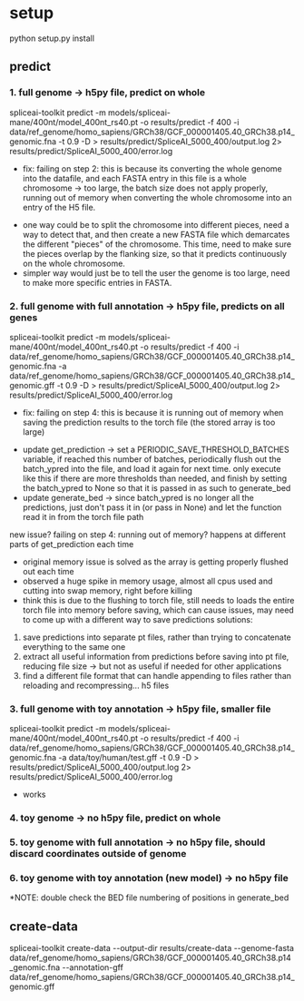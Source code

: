
# setup
python setup.py install

## predict

### 1. full genome -> h5py file, predict on whole
spliceai-toolkit predict -m models/spliceai-mane/400nt/model_400nt_rs40.pt -o results/predict -f 400 -i data/ref_genome/homo_sapiens/GRCh38/GCF_000001405.40_GRCh38.p14_genomic.fna -t 0.9 -D > results/predict/SpliceAI_5000_400/output.log 2> results/predict/SpliceAI_5000_400/error.log

* fix: 
failing on step 2: this is because its converting the whole genome into the datafile, and each FASTA entry in this file is a whole chromosome -> too large, the batch size does not apply properly, running out of memory when converting the whole chromosome into an entry of the H5 file. 
- one way could be to split the chromosome into different pieces, need a way to detect that, and then create a new FASTA file which demarcates the different "pieces" of the chromosome. This time, need to make sure the pieces overlap by the flanking size, so that it predicts continuously on the whole chromosome.
- simpler way would just be to tell the user the genome is too large, need to make more specific entries in FASTA. 

### 2. full genome with full annotation -> h5py file, predicts on all genes
spliceai-toolkit predict -m models/spliceai-mane/400nt/model_400nt_rs40.pt -o results/predict -f 400 -i data/ref_genome/homo_sapiens/GRCh38/GCF_000001405.40_GRCh38.p14_genomic.fna -a data/ref_genome/homo_sapiens/GRCh38/GCF_000001405.40_GRCh38.p14_genomic.gff -t 0.9 -D > results/predict/SpliceAI_5000_400/output.log 2> results/predict/SpliceAI_5000_400/error.log

* fix:
failing on step 4: this is because it is running out of memory when saving the prediction results to the torch file (the stored array is too large)
- update get_prediction -> set a PERIODIC_SAVE_THRESHOLD_BATCHES variable, if reached this number of batches, periodically flush out the batch_ypred into the file, and load it again for next time. only execute like this if there are more thresholds than needed, and finish by setting the batch_ypred to None so that it is passed in as such to generate_bed
- update generate_bed -> since batch_ypred is no longer all the predictions, just don't pass it in (or pass in None) and let the function read it in from the torch file path

new issue? failing on step 4: running out of memory? happens at different parts of get_prediction each time
- original memory issue is solved as the array is getting properly flushed out each time
- observed a huge spike in memory usage, almost all cpus used and cutting into swap memory, right before killing
- think this is due to the flushing to torch file, still needs to loads the entire torch file into memory before saving, which can cause issues, may need to come up with a different way to save predictions
solutions: 
1. save predictions into separate pt files, rather than trying to concatenate everything to the same one
2. extract all useful information from predictions before saving into pt file, reducing file size -> but not as useful if needed for other applications
3. find a different file format that can handle appending to files rather than reloading and recompressing... h5 files

### 3. full genome with toy annotation -> h5py file, smaller file
spliceai-toolkit predict -m models/spliceai-mane/400nt/model_400nt_rs40.pt -o results/predict -f 400 -i data/ref_genome/homo_sapiens/GRCh38/GCF_000001405.40_GRCh38.p14_genomic.fna -a data/toy/human/test.gff -t 0.9 -D > results/predict/SpliceAI_5000_400/output.log 2> results/predict/SpliceAI_5000_400/error.log

* works

### 4. toy genome -> no h5py file, predict on whole 

### 5. toy genome with full annotation -> no h5py file, should discard coordinates outside of genome

### 6. toy genome with toy annotation (new model) -> no h5py file 

*NOTE: double check the BED file numbering of positions in generate_bed

## create-data
spliceai-toolkit create-data --output-dir results/create-data --genome-fasta data/ref_genome/homo_sapiens/GRCh38/GCF_000001405.40_GRCh38.p14
_genomic.fna --annotation-gff data/ref_genome/homo_sapiens/GRCh38/GCF_000001405.40_GRCh38.p14_genomic.gff